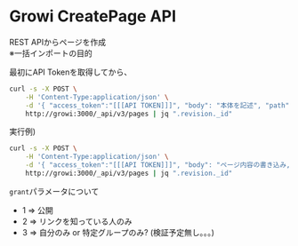 # Growi CreatePage API

REST APIからページを作成  
※一括インポートの目的

最初にAPI Tokenを取得してから、

```bash
curl -s -X POST \
    -H 'Content-Type:application/json' \
    -d '{ "access_token":"[[[API TOKEN]]]", "body": "本体を記述", "path": "保存先パス", "grant": 1 }' \
    http://growi:3000/_api/v3/pages | jq ".revision._id"
```

実行例)
```bash
curl -s -X POST \
    -H 'Content-Type:application/json' \
    -d '{ "access_token":"[[[API TOKEN]]]", "body": "ページ内容の書き込み,本文,本体,,, テストてすとTEST", "path": "/TestTop/TestTest001", "grant": 1 }' \
    http://growi:3000/_api/v3/pages | jq ".revision._id"
```


``grant``パラメータについて
- 1 ⇒ 公開
- 2 ⇒ リンクを知っている人のみ
- 3 ⇒ 自分のみ or 特定グループのみ?  (検証予定無し。。。)




